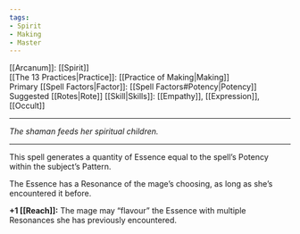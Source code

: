 ```yaml
---
tags:
- Spirit
- Making
- Master
---
```


[[Arcanum]]: [[Spirit]]\
[[The 13 Practices|Practice]]: [[Practice of Making|Making]]\
Primary [[Spell Factors|Factor]]: [[Spell Factors#Potency|Potency]]\
Suggested [[Rotes|Rote]] [[Skill|Skills]]: [[Empathy]], [[Expression]], [[Occult]]

---

_The shaman feeds her spiritual children._

---

This spell generates a quantity of Essence equal to the spell’s Potency within the subject’s Pattern.

The Essence has a Resonance of the mage’s choosing, as long as she’s encountered it before.

**+1 [[Reach]]:** The mage may “flavour” the Essence with multiple Resonances she has previously encountered.